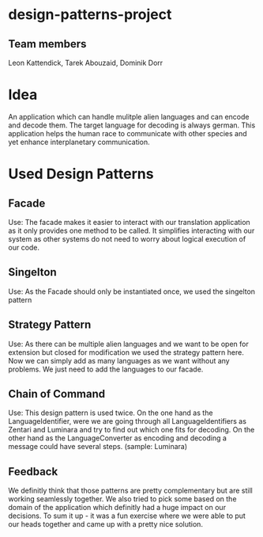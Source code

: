 # design-patterns-project

## Team members
Leon Kattendick, Tarek Abouzaid, Dominik Dorr

# Idea
An application which can handle mulitple alien languages and can encode and decode them. The target language for decoding 
is always german. This application helps the human race to communicate with other species and yet enhance interplanetary communication.

# Used Design Patterns

## Facade
Use: The facade makes it easier to interact with our translation application as it only provides one method to be called.
It simplifies interacting with our system as other systems do not need to worry about logical execution of our code.

## Singelton
Use: As the Facade should only be instantiated once, we used the singelton pattern

## Strategy Pattern
Use: As there can be multiple alien languages and we want to be open for extension but closed for modification we used the strategy pattern here.
Now we can simply add as many languages as we want without any problems. We just need to add the languages to our facade.

## Chain of Command
Use: This design pattern is used twice. On the one hand as the LanguageIdentifier, were we are going through all LanguageIdentifiers as
Zentari and Luminara and try to find out which one fits for decoding. On the other hand as the LanguageConverter as encoding and decoding a message
could have several steps. (sample: Luminara)

## Feedback
We definitly think that those patterns are pretty complementary but are still working seamlessly together. We also tried to pick some
based on the domain of the application which definitly had a huge impact on our decisions. To sum it up - it was a fun exercise where
we were able to put our heads together and came up with a pretty nice solution.



